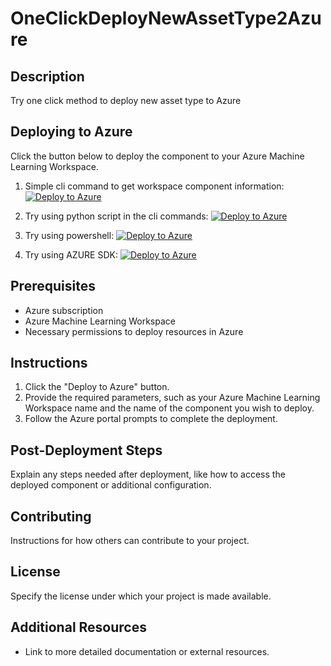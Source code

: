 # OneClickDeployNewAssetType2Azure


## Description
Try one click method to deploy new asset type to Azure

## Deploying to Azure
Click the button below to deploy the component to your Azure Machine Learning Workspace.

1. Simple cli command to get workspace component information:
[![Deploy to Azure](https://aka.ms/deploytoazurebutton)](https://portal.azure.com/#create/Microsoft.Template/uri/https%3A%2F%2Fraw.githubusercontent.com%2Fquchuyuan%2FOneClickDeployNewAssetType2Azure%2Fmain%2FSimple%2Fdeploy.json)

2. Try using python script in the cli commands:
[![Deploy to Azure](https://aka.ms/deploytoazurebutton)](https://portal.azure.com/#create/Microsoft.Template/uri/https%3A%2F%2Fraw.githubusercontent.com%2Fquchuyuan%2FOneClickDeployNewAssetType2Azure%2Fmain%2FPython%2Fdeploy.json)

3. Try using powershell:
[![Deploy to Azure](https://aka.ms/deploytoazurebutton)](https://portal.azure.com/#create/Microsoft.Template/uri/https%3A%2F%2Fraw.githubusercontent.com%2Fquchuyuan%2FOneClickDeployNewAssetType2Azure%2Fmain%2FPowershell%2Fdeploy.json)

4. Try using AZURE SDK:
[![Deploy to Azure](https://aka.ms/deploytoazurebutton)](https://portal.azure.com/#create/Microsoft.Template/uri/https%3A%2F%2Fraw.githubusercontent.com%2Fquchuyuan%2FOneClickDeployNewAssetType2Azure%2Fmain%2FSDK%2Fdeploy.json)


## Prerequisites
- Azure subscription
- Azure Machine Learning Workspace
- Necessary permissions to deploy resources in Azure

## Instructions
1. Click the "Deploy to Azure" button.
2. Provide the required parameters, such as your Azure Machine Learning Workspace name and the name of the component you wish to deploy.
3. Follow the Azure portal prompts to complete the deployment.

## Post-Deployment Steps
Explain any steps needed after deployment, like how to access the deployed component or additional configuration.

## Contributing
Instructions for how others can contribute to your project.

## License
Specify the license under which your project is made available.

## Additional Resources
- Link to more detailed documentation or external resources.
